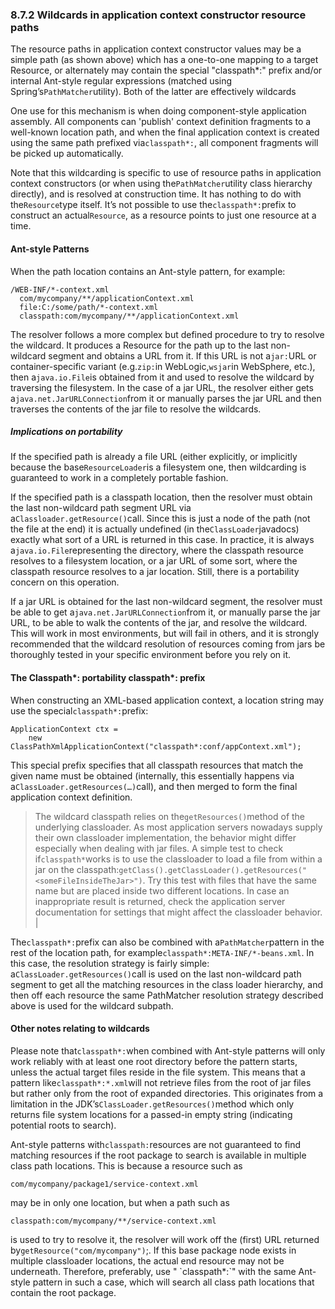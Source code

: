 ### 8.7.2 Wildcards in application context constructor resource paths

The resource paths in application context constructor values may be a simple path \(as shown above\) which has a one-to-one mapping to a target Resource, or alternately may contain the special "classpath\*:" prefix and/or internal Ant-style regular expressions \(matched using Spring’s`PathMatcher`utility\). Both of the latter are effectively wildcards

One use for this mechanism is when doing component-style application assembly. All components can 'publish' context definition fragments to a well-known location path, and when the final application context is created using the same path prefixed via`classpath*:`, all component fragments will be picked up automatically.

Note that this wildcarding is specific to use of resource paths in application context constructors \(or when using the`PathMatcher`utility class hierarchy directly\), and is resolved at construction time. It has nothing to do with the`Resource`type itself. It’s not possible to use the`classpath*:`prefix to construct an actual`Resource`, as a resource points to just one resource at a time.

#### Ant-style Patterns

When the path location contains an Ant-style pattern, for example:

```
/WEB-INF/*-context.xml
  com/mycompany/**/applicationContext.xml
  file:C:/some/path/*-context.xml
  classpath:com/mycompany/**/applicationContext.xml
```

The resolver follows a more complex but defined procedure to try to resolve the wildcard. It produces a Resource for the path up to the last non-wildcard segment and obtains a URL from it. If this URL is not a`jar:`URL or container-specific variant \(e.g.`zip:`in WebLogic,`wsjar`in WebSphere, etc.\), then a`java.io.File`is obtained from it and used to resolve the wildcard by traversing the filesystem. In the case of a jar URL, the resolver either gets a`java.net.JarURLConnection`from it or manually parses the jar URL and then traverses the contents of the jar file to resolve the wildcards.

##### Implications on portability

If the specified path is already a file URL \(either explicitly, or implicitly because the base`ResourceLoader`is a filesystem one, then wildcarding is guaranteed to work in a completely portable fashion.

If the specified path is a classpath location, then the resolver must obtain the last non-wildcard path segment URL via a`Classloader.getResource()`call. Since this is just a node of the path \(not the file at the end\) it is actually undefined \(in the`ClassLoader`javadocs\) exactly what sort of a URL is returned in this case. In practice, it is always a`java.io.File`representing the directory, where the classpath resource resolves to a filesystem location, or a jar URL of some sort, where the classpath resource resolves to a jar location. Still, there is a portability concern on this operation.

If a jar URL is obtained for the last non-wildcard segment, the resolver must be able to get a`java.net.JarURLConnection`from it, or manually parse the jar URL, to be able to walk the contents of the jar, and resolve the wildcard. This will work in most environments, but will fail in others, and it is strongly recommended that the wildcard resolution of resources coming from jars be thoroughly tested in your specific environment before you rely on it.

#### The Classpath\*: portability classpath\*: prefix

When constructing an XML-based application context, a location string may use the special`classpath*:`prefix:

```
ApplicationContext ctx =
    new ClassPathXmlApplicationContext("classpath*:conf/appContext.xml");
```

This special prefix specifies that all classpath resources that match the given name must be obtained \(internally, this essentially happens via a`ClassLoader.getResources(…​)`call\), and then merged to form the final application context definition.

> The wildcard classpath relies on the`getResources()`method of the underlying classloader. As most application servers nowadays supply their own classloader implementation, the behavior might differ especially when dealing with jar files. A simple test to check if`classpath*`works is to use the classloader to load a file from within a jar on the classpath:`getClass().getClassLoader().getResources("<someFileInsideTheJar>")`. Try this test with files that have the same name but are placed inside two different locations. In case an inappropriate result is returned, check the application server documentation for settings that might affect the classloader behavior. |

The`classpath*:`prefix can also be combined with a`PathMatcher`pattern in the rest of the location path, for example`classpath*:META-INF/*-beans.xml`. In this case, the resolution strategy is fairly simple: a`ClassLoader.getResources()`call is used on the last non-wildcard path segment to get all the matching resources in the class loader hierarchy, and then off each resource the same PathMatcher resolution strategy described above is used for the wildcard subpath.

#### Other notes relating to wildcards

Please note that`classpath*:`when combined with Ant-style patterns will only work reliably with at least one root directory before the pattern starts, unless the actual target files reside in the file system. This means that a pattern like`classpath*:*.xml`will not retrieve files from the root of jar files but rather only from the root of expanded directories. This originates from a limitation in the JDK’s`ClassLoader.getResources()`method which only returns file system locations for a passed-in empty string \(indicating potential roots to search\).

Ant-style patterns with`classpath:`resources are not guaranteed to find matching resources if the root package to search is available in multiple class path locations. This is because a resource such as

```
com/mycompany/package1/service-context.xml
```

may be in only one location, but when a path such as

```
classpath:com/mycompany/**/service-context.xml
```

is used to try to resolve it, the resolver will work off the \(first\) URL returned by`getResource("com/mycompany")`;. If this base package node exists in multiple classloader locations, the actual end resource may not be underneath. Therefore, preferably, use " \`classpath\*:\`" with the same Ant-style pattern in such a case, which will search all class path locations that contain the root package.

